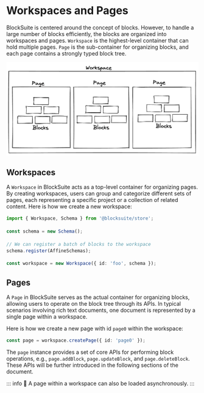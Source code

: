 # Workspaces and Pages

BlockSuite is centered around the concept of blocks. However, to handle a large number of blocks efficiently, the blocks are organized into workspaces and pages. `Workspace` is the highest-level container that can hold multiple pages. `Page` is the sub-container for organizing blocks, and each page contains a strongly typed block tree.

![workspace-structure](./images/workspace-structure.png)

## Workspaces

A `Workspace` in BlockSuite acts as a top-level container for organizing pages. By creating workspaces, users can group and categorize different sets of pages, each representing a specific project or a collection of related content. Here is how we create a new workspace:

```ts
import { Workspace, Schema } from '@blocksuite/store';

const schema = new Schema();

// We can register a batch of blocks to the workspace
schema.register(AffineSchemas);

const workspace = new Workspace({ id: 'foo', schema });
```

## Pages

A `Page` in BlockSuite serves as the actual container for organizing blocks, allowing users to operate on the block tree through its APIs. In typical scenarios involving rich text documents, one document is represented by a single page within a workspace.

Here is how we create a new page with id `page0` within the workspace:

```ts
const page = workspace.createPage({ id: 'page0' });
```

The `page` instance provides a set of core APIs for performing block operations, e.g., `page.addBlock`, `page.updateBlock`, and `page.deleteBlock`. These APIs will be further introduced in the following sections of the document.

::: info
🚧 A page within a workspace can also be loaded asynchronously.
:::
